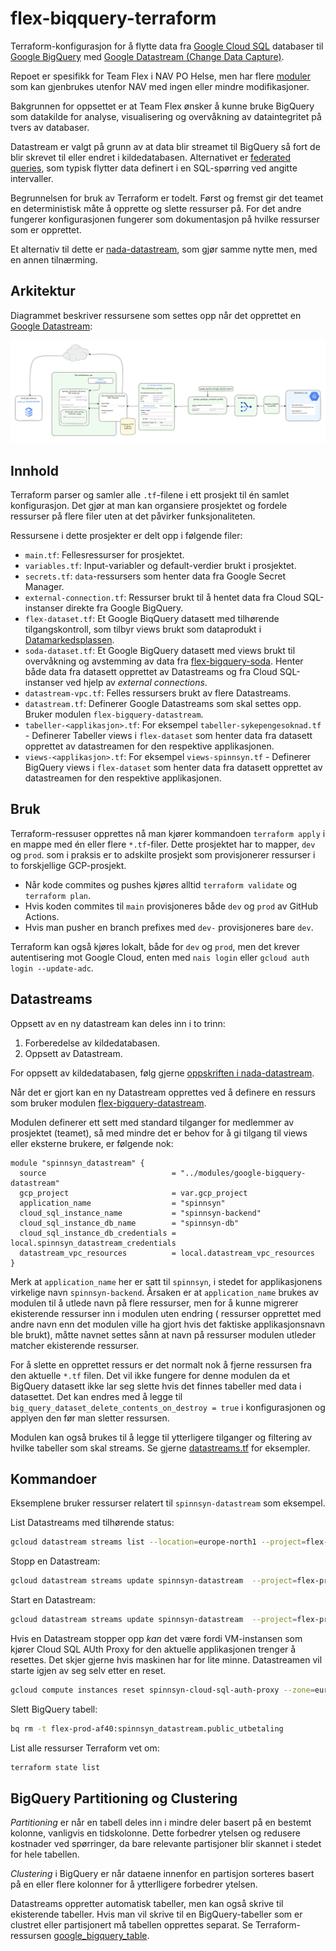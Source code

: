 # flex-biqquery-terraform

Terraform-konfigurasjon for å flytte data fra [Google Cloud SQL](https://cloud.google.com/sql) databaser til [Google BigQuery](https://cloud.google.com/bigquery) med [Google Datastream (Change Data Capture)](https://cloud.google.com/datastream).

Repoet er spesifikk for Team Flex i NAV PO Helse, men har flere [moduler](https://github.com/navikt/flex-bigquery-terraform/tree/main/modules) som kan gjenbrukes utenfor NAV med ingen eller mindre modifikasjoner.

Bakgrunnen for oppsettet er at Team Flex ønsker å kunne bruke BigQuery som datakilde for analyse, visualisering og overvåkning av dataintegritet på tvers av databaser.

Datastream er valgt på grunn av at data blir streamet til BigQuery så fort de blir skrevet til eller endret i kildedatabasen. Alternativet er
[federated queries](https://cloud.google.com/bigquery/docs/cloud-sql-federated-queries), som typisk flytter data definert i en SQL-spørring ved angitte intervaller.

Begrunnelsen for bruk av Terraform er todelt. Først og fremst gir det teamet en deterministisk måte å opprette og slette ressurser på. For det andre fungerer konfigurasjonen fungerer som dokumentasjon på hvilke ressurser som er opprettet.

Et alternativ til dette er [nada-datastream](https://github.com/navikt/nada-datastream), som gjør samme nytte men, med en annen tilnærming.

## Arkitektur

Diagrammet beskriver ressursene som settes opp når det opprettet en [Google Datastream](https://cloud.google.com/datastream/docs/overview):

![Arkitektur](./dokumentasjon/bilder/arkitektur.png)

## Innhold

Terraform parser og samler alle `.tf`-filene i ett prosjekt til én samlet konfigurasjon. Det gjør at man kan organsiere prosjektet og fordele ressurser på flere filer uten at det påvirker funksjonaliteten.

Ressursene i dette prosjekter er delt opp i følgende filer:

- `main.tf`: Fellesressurser for prosjektet.
- `variables.tf`: Input-variabler og default-verdier brukt i prosjektet.
- `secrets.tf`: `data`-ressursers som henter data fra Google Secret Manager.
- `external-connection.tf`: Ressurser brukt til å hentet data fra Cloud SQL-instanser direkte fra Google BigQuery.
- `flex-dataset.tf`: Et Google BiqQuery datasett med tilhørende tilgangskontroll, som tilbyr views brukt som dataprodukt i [Datamarkedsplassen](https://data.ansatt.nav.no/).
- `soda-dataset.tf`: Et Google BigQuery datasett med views brukt til overvåkning og avstemming av data fra [flex-bigquery-soda](https://github.com/navikt/flex-bigquery-soda). Henter både data fra datasett opprettet av Datastreams og fra Cloud SQL-instanser ved hjelp av _external connections_.
- `datastream-vpc.tf`: Felles ressursers brukt av flere Datastreams.
- `datastream.tf`: Definerer Google Datastreams som skal settes opp. Bruker modulen `flex-bigquery-datastream`.
- `tabeller-<applikasjon>.tf`: For eksempel `tabeller-sykepengesoknad.tf` - Definerer Tabeller views i `flex-dataset` som henter data fra datasett opprettet av datastreamen for den respektive applikasjonen.
- `views-<applikasjon>.tf`: For eksempel `views-spinnsyn.tf` - Definerer BigQuery views i `flex-dataset` som henter data fra datasett opprettet av datastreamen for den respektive applikasjonen.

## Bruk

Terraform-ressuser opprettes nå man kjører kommandoen `terraform apply` i en mappe med én eller flere `*.tf`-filer. Dette prosjektet har to mapper, `dev` og `prod`. som i praksis er to adskilte prosjekt som provisjonerer ressurser i to forskjellige GCP-prosjekt.

- Når kode commites og pushes kjøres alltid `terraform validate` og `terraform plan`.
- Hvis koden commites til `main` provisjoneres både `dev` og `prod` av GitHub Actions.
- Hvis man pusher en branch prefixes med `dev-` provisjoneres bare `dev`.

Terraform kan også kjøres lokalt, både for `dev` og `prod`, men det krever autentisering mot Google Cloud, enten med `nais login` eller `gcloud auth login --update-adc`.

## Datastreams

Oppsett av en ny datastream kan deles inn i to trinn:

1. Forberedelse av kildedatabasen.
2. Oppsett av Datastream.

For oppsett av kildedatabasen, følg gjerne [oppskriften i nada-datastream](https://github.com/navikt/nada-datastream?tab=readme-ov-file#forutsetninger-for-bruk).

Når det er gjort kan en ny Datastream opprettes ved å definere en ressurs som bruker modulen [flex-bigquery-datastream](./modules/google-bigquery-datastream/).

Modulen definerer ett sett med standard tilganger for medlemmer av prosjektet (teamet), så med mindre det er behov for å gi tilgang til views eller eksterne brukere, er følgende nok:

```hcl
module "spinnsyn_datastream" {
  source                            = "../modules/google-bigquery-datastream"
  gcp_project                       = var.gcp_project
  application_name                  = "spinnsyn"
  cloud_sql_instance_name           = "spinnsyn-backend"
  cloud_sql_instance_db_name        = "spinnsyn-db"
  cloud_sql_instance_db_credentials = local.spinnsyn_datastream_credentials
  datastream_vpc_resources          = local.datastream_vpc_resources
}
```

Merk at `application_name` her er satt til `spinnsyn`, i stedet for applikasjonens virkelige navn `spinnsyn-backend`. Årsaken er at `application_name` brukes av modulen til å utlede navn på flere ressurser, men for å kunne migrerer ekisterende ressurser inn i modulen uten endring ( ressurser opprettet med andre navn enn det modulen ville ha gjort hvis det faktiske applikasjonsnavn ble brukt), måtte navnet settes sånn at navn på ressurser modulen utleder matcher ekisterende ressurser.

For å slette en opprettet ressurs er det normalt nok å fjerne ressursen fra den aktuelle `*.tf` filen. Det vil ikke fungere for denne modulen da et BigQuery datasett ikke lar seg slette hvis det finnes tabeller med data i datasettet. Det kan endres med å legge til `big_query_dataset_delete_contents_on_destroy = true` i konfigurasjonen og applyen den før man sletter ressursen.

Modulen kan også brukes til å legge til ytterligere tilganger og filtering av hvilke tabeller som skal streams. Se gjerne [datastreams.tf](./prod/datastreams.tf) for eksempler.

## Kommandoer

Eksemplene bruker ressurser relatert til `spinnsyn-datastream` som eksempel.

List Datastreams med tilhørende status:

```sh
gcloud datastream streams list --location=europe-north1 --project=flex-prod-af40 | tr -s ' ' | cut -d ' '  -f1,2
```

Stopp en Datastream:

```sh
gcloud datastream streams update spinnsyn-datastream  --project=flex-prod-af40  --location=europe-north1 --update-mask=state --state=PAUSED
```

Start en Datastream:

```sh
gcloud datastream streams update spinnsyn-datastream  --project=flex-prod-af40  --location=europe-north1 --update-mask=state --state=STARTED
```

Hvis en Datastream stopper opp _kan_ det være fordi VM-instansen som kjører Cloud SQL AUth Proxy for den aktuelle applikasjonen trenger å resettes. Det skjer gjerne hvis maskinen har for lite minne. Datastreamen vil starte igjen av seg selv etter en reset.

```sh
gcloud compute instances reset spinnsyn-cloud-sql-auth-proxy --zone=europe-north1-a --flex-prod-af40
```

Slett BigQuery tabell:

```sh
bq rm -t flex-prod-af40:spinnsyn_datastream.public_utbetaling
```

List alle ressurser Terraform vet om:

```sh
terraform state list
```

## BigQuery Partitioning og Clustering

_Partitioning_ er når en tabell deles inn i mindre deler basert på en bestemt kolonne, vanligvis en tidskolonne. Dette forbedrer ytelsen og redusere kostnader ved spørringer, da bare relevante partisjoner blir skannet i stedet for hele tabellen.

 _Clustering_ i BigQuery er når dataene innenfor en partisjon sorteres basert på en eller flere kolonner for å ytterlligere forbedrer ytelsen.

Datastreams oppretter automatisk tabeller, men kan også skrive til ekisterende tabeller. Hvis man vil skrive til en BigQuery-tabeller som er clustret eller partisjonert må tabellen opprettes separat. Se Terraform-ressursen [google_bigquery_table](https://registry.terraform.io/providers/hashicorp/google/latest/docs/resources/bigquery_table).
